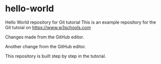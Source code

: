# hello-world
Hello World repository for Git tutorial
This is an example repository for the Git tutoial on https://www.w3schools.com

Changes made from the GitHub editor.

Another change from the GitHub editor.

This repository is built step by step in the tutorial.
